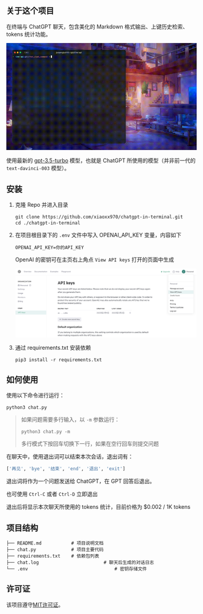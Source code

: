## 关于这个项目

在终端与 ChatGPT 聊天，包含美化的 Markdown 格式输出、上键历史检索、tokens 统计功能。

![example](README.assets/small.gif)

使用最新的 [gpt-3.5-turbo](https://platform.openai.com/docs/guides/chat/chat-completions-beta) 模型，也就是 ChatGPT 所使用的模型（并非前一代的 `text-davinci-003` 模型）。

## 安装

1. 克隆 Repo 并进入目录

   ```shell
   git clone https://github.com/xiaoxx970/chatgpt-in-terminal.git
   cd ./chatgpt-in-terminal
   ```

2. 在项目根目录下的 `.env` 文件中写入 OPENAI_API_KEY 变量，内容如下

   ```
   OPENAI_API_KEY=你的API_KEY
   ```

   OpenAI 的密钥可在主页右上角点 `View API keys` 打开的页面中生成

   ![image-20230303233352970](README.assets/image-20230303233352970.png)

3. 通过 requirements.txt 安装依赖

   ```shell
   pip3 install -r requirements.txt
   ```

## 如何使用

使用以下命令进行运行：

```shell
python3 chat.py
```

> 如果问题需要多行输入，以 `-m` 参数运行：
>
> ```shell
> python3 chat.py -m
> ```
>
> 多行模式下按回车切换下一行，如果在空行回车则提交问题
>

在聊天中，使用退出词可以结束本次会话，退出词有：

```py
['再见', 'bye', '结束', 'end', '退出', 'exit']
```

退出词将作为一个问题发送给 ChatGPT，在 GPT 回答后退出。

也可使用 `Ctrl-C` 或者 `Ctrl-D` 立即退出

退出后将显示本次聊天所使用的 tokens 统计，目前价格为 $0.002 / 1K tokens

## 项目结构

```
├── README.md           # 项目说明文档
├── chat.py             # 项目主要代码
├── requirements.txt    # 依赖包列表
├── chat.log						# 聊天后生成的对话日志
└── .env								# 密钥存储文件
```

## 许可证

该项目遵守[MIT许可证](LICENSE)。